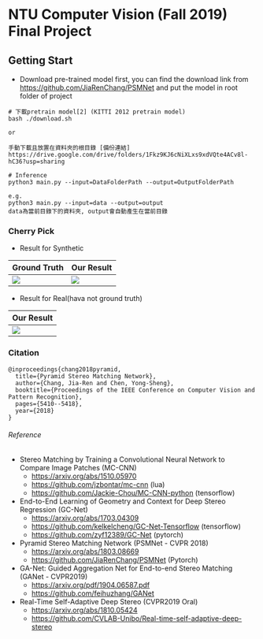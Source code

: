 # NTU Computer Vision (Fall 2019) Final Project


## Getting Start
* Download pre-trained model first, you can find the download link from https://github.com/JiaRenChang/PSMNet and put the model in root folder of project


```
# 下載pretrain model[2] (KITTI 2012 pretrain model)
bash ./download.sh

or 

手動下載且放置在資料夾的根目錄 [備份連結]
https://drive.google.com/drive/folders/1Fkz9KJ6cNiXLxs9xdVQte4ACv8l-hC36?usp=sharing

# Inference
python3 main.py --input=DataFolderPath --output=OutputFolderPath

e.g.
python3 main.py --input=data --output=output
data為當前目錄下的資料夾, output會自動產生在當前目錄
```

### Cherry Pick

* Result for Synthetic 

| Ground Truth | Our Result |
|-------------|-------------|
|![](https://i.imgur.com/0DMubSu.png)|![](https://i.imgur.com/5Mh0wzE.png)|

* Result for Real(hava not ground truth) 

| Our Result |  
|-------------|  
|![](https://i.imgur.com/odIHaAy.png)|







### Citation
```
@inproceedings{chang2018pyramid,
  title={Pyramid Stereo Matching Network},
  author={Chang, Jia-Ren and Chen, Yong-Sheng},
  booktitle={Proceedings of the IEEE Conference on Computer Vision and Pattern Recognition},
  pages={5410--5418},
  year={2018}
}
```

###### Reference

* Stereo Matching by Training a Convolutional Neural Network to Compare Image Patches (MC-CNN)
    * https://arxiv.org/abs/1510.05970
    * https://github.com/jzbontar/mc-cnn (lua)
    * https://github.com/Jackie-Chou/MC-CNN-python (tensorflow)
* End-to-End Learning of Geometry and Context for Deep Stereo Regression (GC-Net)
    * https://arxiv.org/abs/1703.04309
    * https://github.com/kelkelcheng/GC-Net-Tensorflow (tensorflow)
    * https://github.com/zyf12389/GC-Net (pytorch)
* Pyramid Stereo Matching Network (PSMNet - CVPR 2018)
    * https://arxiv.org/abs/1803.08669
    * https://github.com/JiaRenChang/PSMNet (Pytorch)
* GA-Net: Guided Aggregation Net for End-to-end Stereo Matching (GANet - CVPR2019)
    * https://arxiv.org/pdf/1904.06587.pdf
    * https://github.com/feihuzhang/GANet
* Real-Time Self-Adaptive Deep Stereo (CVPR2019 Oral)
    * https://arxiv.org/abs/1810.05424
    * https://github.com/CVLAB-Unibo/Real-time-self-adaptive-deep-stereo
